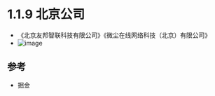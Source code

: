 # 1.1.9 北京公司

- 《北京友邦智联科技有限公司》《微尘在线网络科技（北京）有限公司》
- ![image](https://user-images.githubusercontent.com/17672815/207570814-8f10a991-5bfd-4fe0-90b4-030834000df2.png)


## 参考
- 掘金
